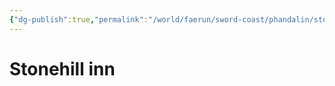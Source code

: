 ```yaml
---
{"dg-publish":true,"permalink":"/world/faerun/sword-coast/phandalin/stonehill-inn/"}
---
```


# Stonehill inn

